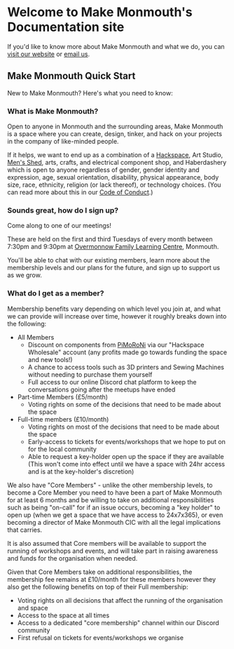 # Welcome to Make Monmouth's Documentation site

If you'd like to know more about Make Monmouth and what we do, you can [visit our website](https://www.makemonmouth.co.uk/) or [email us](mailto:info@makemonmouth.co.uk).

## Make Monmouth Quick Start

New to Make Monmouth? Here's what you need to know:

### What is Make Monmouth?

Open to anyone in Monmouth and the surrounding areas, Make Monmouth is a space where you can create, design, tinker, and hack on your projects in the company of like-minded people.

If it helps, we want to end up as a combination of a [Hackspace](https://hackspace.org.uk), Art Studio, [Men's Shed](https://menssheds.org.uk/), arts, crafts, and electrical component shop, and Haberdashery which is open to anyone regardless of gender, gender identity and expression, age, sexual orientation, disability, physical appearance, body size, race, ethnicity, religion (or lack thereof), or technology choices. (You can read more about this in our [Code of Conduct](/code-of-conduct).)

### Sounds great, how do I sign up?

Come along to one of our meetings!

These are held on the first and third Tuesdays of every month between 7:30pm and 9:30pm at [Overmonnow Family Learning Centre](https://what3words.com/craft.shampoo.unicorns), Monmouth.

You'll be able to chat with our existing members, learn more about the membership levels and our plans for the future, and sign up to support us as we grow.

### What do I get as a member?

Membership benefits vary depending on which level you join at, and what we can provide will increase over time, however it roughly breaks down into the following:

* All Members
    * Discount on components from [PiMoRoNi](https://www.pimoroni.com/) via our "Hackspace Wholesale" account (any profits made go towards funding the space and new tools!)
    * A chance to access tools such as 3D printers and Sewing Machines without needing to purchase them yourself
    * Full access to our online Discord chat platform to keep the conversations going after the meetups have ended
* Part-time Members (£5/month)
    * Voting rights on some of the decisions that need to be made about the space
* Full-time members (£10/month)
    * Voting rights on most of the decisions that need to be made about the space
    * Early-access to tickets for events/workshops that we hope to put on for the local community
    * Able to request a key-holder open up the space if they are available (This won't come into effect until we have a space with 24hr access and is at the key-holder's discretion)

We also have "Core Members" - unlike the other membership levels, to become a Core Member you need to have been a part of Make Monmouth for at least 6 months and be willing to take on additional responsibilities such as being "on-call" for if an issue occurs, becoming a "key holder" to open up (when we get a space that we have access to 24x7x365), or even becoming a director of Make Monmouth CIC with all the legal implications that carries.

It is also assumed that Core members will be available to support the running of workshops and events, and will take part in raising awareness and funds for the organisation when needed.

Given that Core Members take on additional responsibilities, the membership fee remains at £10/month for these members however they also get the following benefits on top of their Full membership:

* Voting rights on all decisions that affect the running of the organisation and space
* Access to the space at all times
* Access to a dedicated "core membership" channel within our Discord community
* First refusal on tickets for events/workshops we organise
